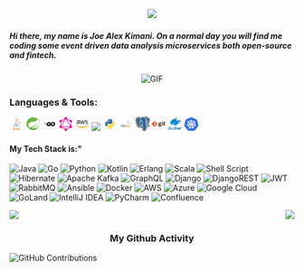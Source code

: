 <p align="center">
    <img src="https://github-profile-trophy.vercel.app/?username=AlexKimani&row=1&column=6&theme=gruvbox&margin-w=20&margin-h=15">
</p>

[//]: # (<p align="center">)
[//]: # (    <img class="circular--square" src="https://avatars.githubusercontent.com/u/4817561?v=4" width="200" height="200" alt="Avatar" >)
[//]: # (</p>)

<p align="center"> <h5>Hi there, my name is Joe Alex Kimani. On a normal day you will find me coding some event driven data analysis microservices both open-source and fintech.</h5></p>
<p align="center"> <img alt="GIF" src="programmer.gif" align="center"> </p>

### Languages & Tools:
<code><img height="25" src="https://raw.githubusercontent.com/github/explore/80688e429a7d4ef2fca1e82350fe8e3517d3494d/topics/java/java.png"></code>
<code><img height="25" src="https://raw.githubusercontent.com/github/explore/80688e429a7d4ef2fca1e82350fe8e3517d3494d/topics/spring-boot/spring-boot.png"></code>
<code><img height="25" src="https://raw.githubusercontent.com/github/explore/80688e429a7d4ef2fca1e82350fe8e3517d3494d/topics/go/go.png"></code>
<code><img height="25" src="https://raw.githubusercontent.com/github/explore/5c058a388828bb5fde0bcafd4bc867b5bb3f26f3/topics/graphql/graphql.png"></code>
<code><img height="25" src="https://raw.githubusercontent.com/github/explore/80688e429a7d4ef2fca1e82350fe8e3517d3494d/topics/aws/aws.png"></code>
<code><img height="25" src="https://svn.apache.org/repos/asf/kafka/site/logos/kafka-logo-no-text.png"></code>
<code><img height="25" src="https://raw.githubusercontent.com/github/explore/80688e429a7d4ef2fca1e82350fe8e3517d3494d/topics/python/python.png"></code>
<code><img height="25" src="https://raw.githubusercontent.com/github/explore/80688e429a7d4ef2fca1e82350fe8e3517d3494d/topics/mysql/mysql.png"></code>
<code><img height="25" src="https://raw.githubusercontent.com/github/explore/80688e429a7d4ef2fca1e82350fe8e3517d3494d/topics/postgresql/postgresql.png"></code>
<code><img height="25" src="https://raw.githubusercontent.com/github/explore/80688e429a7d4ef2fca1e82350fe8e3517d3494d/topics/git/git.png"></code>
<code><img height="25" src="https://raw.githubusercontent.com/github/explore/80688e429a7d4ef2fca1e82350fe8e3517d3494d/topics/docker/docker.png"></code>
<code><img height="25" src="https://raw.githubusercontent.com/github/explore/80688e429a7d4ef2fca1e82350fe8e3517d3494d/topics/kubernetes/kubernetes.png"></code>

#### My Tech Stack is:"
![Java](https://img.shields.io/badge/Code-java-%23ED8B00.svg?style=for-the-badge&logo=openjdk&logoColor=white)
![Go](https://img.shields.io/badge/Code-go-%2300ADD8.svg?style=for-the-badge&logo=go&logoColor=white)
![Python](https://img.shields.io/badge/Code-python-3670A0?style=for-the-badge&logo=python&logoColor=ffdd54)
![Kotlin](https://img.shields.io/badge/Code-kotlin-%237F52FF.svg?style=for-the-badge&logo=kotlin&logoColor=white)
![Erlang](https://img.shields.io/badge/Code-Erlang-white.svg?style=for-the-badge&logo=erlang&logoColor=a90533)
![Scala](https://img.shields.io/badge/Code-scala-%23DC322F.svg?style=for-the-badge&logo=scala&logoColor=white)
![Shell Script](https://img.shields.io/badge/Code-shell_script-%23121011.svg?style=for-the-badge&logo=gnu-bash&logoColor=white)
![Hibernate](https://img.shields.io/badge/ORM-Hibernate-59666C?style=for-the-badge&logo=Hibernate&logoColor=white)
![Apache Kafka](https://img.shields.io/badge/Platform-Apache%20Kafka-000?style=for-the-badge&logo=apachekafka)
![GraphQL](https://img.shields.io/badge/Protocol-GraphQL-311C87?style=for-the-badge&logo=graphql)
![Django](https://img.shields.io/badge/Framework-django-%23092E20.svg?style=for-the-badge&logo=django&logoColor=white)
![DjangoREST](https://img.shields.io/badge/DJANGO-REST-ff1709?style=for-the-badge&logo=django&logoColor=white&color=ff1709&labelColor=gray)
![JWT](https://img.shields.io/badge/Authentication-JWT-black?style=for-the-badge&logo=JSON%20web%20tokens)
![RabbitMQ](https://img.shields.io/badge/Event%20Driven-Rabbitmq-FF6600?style=for-the-badge&logo=rabbitmq&logoColor=white)
![Ansible](https://img.shields.io/badge/CI/CD-ansible-%231A1918.svg?style=for-the-badge&logo=ansible&logoColor=white)
![Docker](https://img.shields.io/badge/Containalization-docker-%230db7ed.svg?style=for-the-badge&logo=docker&logoColor=white)
![AWS](https://img.shields.io/badge/Cloud-AWS-%23FF9900.svg?style=for-the-badge&logo=amazon-aws&logoColor=white)
![Azure](https://img.shields.io/badge/Cloud-azure-%230072C6.svg?style=for-the-badge&logo=microsoftazure&logoColor=white)
![Google Cloud](https://img.shields.io/badge/Cloud-Google%20Cloud-%234285F4.svg?style=for-the-badge&logo=google-cloud&logoColor=white)
![GoLand](https://img.shields.io/badge/IDE_-GoLand-0f0f0f?&style=for-the-badge&logo=goland&logoColor=white)
![IntelliJ IDEA](https://img.shields.io/badge/IDE-IntelliJIDEA-000000.svg?style=for-the-badge&logo=intellij-idea&logoColor=white)
![PyCharm](https://img.shields.io/badge/IDE-pycharm-143?style=for-the-badge&logo=pycharm&logoColor=black&color=black&labelColor=green)
![Confluence](https://img.shields.io/badge/Agile-confluence-%23172BF4.svg?style=for-the-badge&logo=confluence&logoColor=white)

<p>
<img align="left" src="https://visitor-badge.laobi.icu/badge?page_id=jwenjian.visitor-badge" />
<img align="right" src="https://img.shields.io/github/followers/AlexKimani?label=Follow&style=social" />
</p>

</br>

<div align="center"><h3>My Github Activity</h3></div>

![GitHub Contributions](https://github-readme-streak-stats.herokuapp.com/?&theme=ayu-mirage&user=AlexKimani)

[//]: # (<img src="https://github-readme-stats.vercel.app/api/top-langs/?username=AlexKimani&layout=compact&theme=maroongold&include_all_commits=true" align="right" style="height: 150px" /><br/>)

[//]: # (</div>)